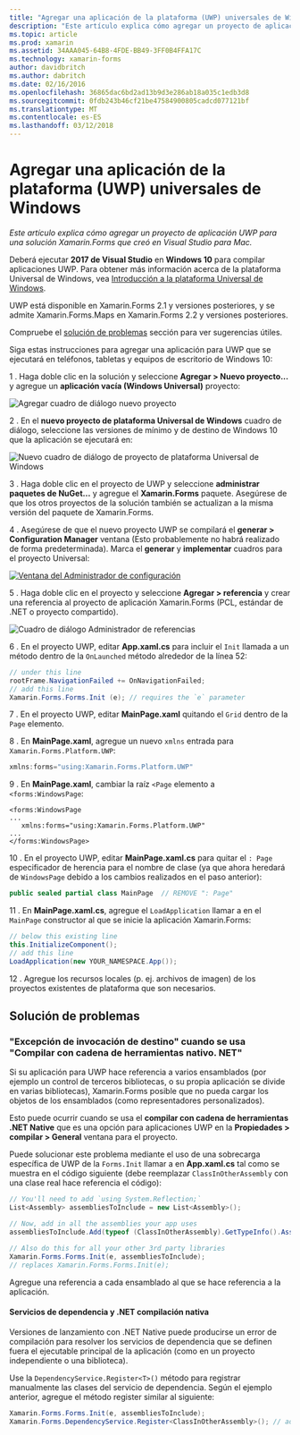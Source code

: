 ```yaml
---
title: "Agregar una aplicación de la plataforma (UWP) universales de Windows"
description: "Este artículo explica cómo agregar un proyecto de aplicación UWP para una solución Xamarin.Forms que creó en Visual Studio para Mac."
ms.topic: article
ms.prod: xamarin
ms.assetid: 34AAA045-64B8-4FDE-BB49-3FF0B4FFA17C
ms.technology: xamarin-forms
author: davidbritch
ms.author: dabritch
ms.date: 02/16/2016
ms.openlocfilehash: 36865dac6bd2ad13b9d3e286ab18a035c1edb3d8
ms.sourcegitcommit: 0fdb243b46cf21be47584900805cadcd077121bf
ms.translationtype: MT
ms.contentlocale: es-ES
ms.lasthandoff: 03/12/2018
---
```

# <a name="adding-a-universal-windows-platform-uwp-app"></a>Agregar una aplicación de la plataforma (UWP) universales de Windows

_Este artículo explica cómo agregar un proyecto de aplicación UWP para una solución Xamarin.Forms que creó en Visual Studio para Mac._

Deberá ejecutar **2017 de Visual Studio** en **Windows 10** para compilar aplicaciones UWP. Para obtener más información acerca de la plataforma Universal de Windows, vea [Introducción a la plataforma Universal de Windows](/windows/uwp/get-started/universal-application-platform-guide/).

UWP está disponible en Xamarin.Forms 2.1 y versiones posteriores, y se admite Xamarin.Forms.Maps en Xamarin.Forms 2.2 y versiones posteriores.

Compruebe el <a href="#troubleshooting">solución de problemas</a> sección para ver sugerencias útiles.

Siga estas instrucciones para agregar una aplicación para UWP que se ejecutará en teléfonos, tabletas y equipos de escritorio de Windows 10:

 1 . Haga doble clic en la solución y seleccione **Agregar > Nuevo proyecto...**  y agregue un **aplicación vacía (Windows Universal)** proyecto:

  ![](universal-images/add-wu.png "Agregar cuadro de diálogo nuevo proyecto")

 2 . En el **nuevo proyecto de plataforma Universal de Windows** cuadro de diálogo, seleccione las versiones de mínimo y de destino de Windows 10 que la aplicación se ejecutará en:

  ![](universal-images/target-version.png "Nuevo cuadro de diálogo de proyecto de plataforma Universal de Windows")

 3 . Haga doble clic en el proyecto de UWP y seleccione **administrar paquetes de NuGet...**  y agregue el **Xamarin.Forms** paquete. Asegúrese de que los otros proyectos de la solución también se actualizan a la misma versión del paquete de Xamarin.Forms.

 4 . Asegúrese de que el nuevo proyecto UWP se compilará el **generar > Configuration Manager** ventana (Esto probablemente no habrá realizado de forma predeterminada). Marca el **generar** y **implementar** cuadros para el proyecto Universal:

  [![](universal-images/configuration-sml.png "Ventana del Administrador de configuración")](universal-images/configuration.png#lightbox "ventana del Administrador de configuración")

 5 . Haga doble clic en el proyecto y seleccione **Agregar > referencia** y crear una referencia al proyecto de aplicación Xamarin.Forms (PCL, estándar de .NET o proyecto compartido).

  ![](universal-images/addref-sml.png "Cuadro de diálogo Administrador de referencias")

 6 . En el proyecto UWP, editar **App.xaml.cs** para incluir el `Init` llamada a un método dentro de la `OnLaunched` método alrededor de la línea 52:

```csharp
// under this line
rootFrame.NavigationFailed += OnNavigationFailed;
// add this line
Xamarin.Forms.Forms.Init (e); // requires the `e` parameter
```

 7 . En el proyecto UWP, editar **MainPage.xaml** quitando el `Grid` dentro de la `Page` elemento.

 8 . En **MainPage.xaml**, agregue un nuevo `xmlns` entrada para `Xamarin.Forms.Platform.UWP`:

```csharp
xmlns:forms="using:Xamarin.Forms.Platform.UWP"
```

 9 . En **MainPage.xaml**, cambiar la raíz `<Page` elemento a `<forms:WindowsPage`:

```xaml
<forms:WindowsPage
...
   xmlns:forms="using:Xamarin.Forms.Platform.UWP"
...
</forms:WindowsPage>
```

 10 . En el proyecto UWP, editar **MainPage.xaml.cs** para quitar el `: Page` especificador de herencia para el nombre de clase (ya que ahora heredará de `WindowsPage` debido a los cambios realizados en el paso anterior):

```csharp
public sealed partial class MainPage  // REMOVE ": Page"
```

 11 . En **MainPage.xaml.cs**, agregue el `LoadApplication` llamar a en el `MainPage` constructor al que se inicie la aplicación Xamarin.Forms:

```csharp
// below this existing line
this.InitializeComponent();
// add this line
LoadApplication(new YOUR_NAMESPACE.App());
```

<!--
11 . Double-click **Package.appxmanifest** to set these capabilities
  that are often required:

  Capabilities set:

  * Internet (Client)
  * Location
-->

12 . Agregue los recursos locales (p. ej. archivos de imagen) de los proyectos existentes de plataforma que son necesarios.

<a name="troubleshooting"/>

## <a name="troubleshooting"></a>Solución de problemas

<a name="target-invocation-exception" />

### <a name="target-invocation-exception-when-using-compile-with-net-native-tool-chain"></a>"Excepción de invocación de destino" cuando se usa "Compilar con cadena de herramientas nativo. NET"

Si su aplicación para UWP hace referencia a varios ensamblados (por ejemplo un control de terceros bibliotecas, o su propia aplicación se divide en varias bibliotecas), Xamarin.Forms posible que no pueda cargar los objetos de los ensamblados (como representadores personalizados).

Esto puede ocurrir cuando se usa el **compilar con cadena de herramientas .NET Native** que es una opción para aplicaciones UWP en la **Propiedades > compilar > General** ventana para el proyecto.

Puede solucionar este problema mediante el uso de una sobrecarga específica de UWP de la `Forms.Init` llamar a en **App.xaml.cs** tal como se muestra en el código siguiente (debe reemplazar `ClassInOtherAssembly` con una clase real hace referencia el código):

```csharp
// You'll need to add `using System.Reflection;`
List<Assembly> assembliesToInclude = new List<Assembly>();

// Now, add in all the assemblies your app uses
assembliesToInclude.Add(typeof (ClassInOtherAssembly).GetTypeInfo().Assembly);

// Also do this for all your other 3rd party libraries
Xamarin.Forms.Forms.Init(e, assembliesToInclude);
// replaces Xamarin.Forms.Forms.Init(e);
```

Agregue una referencia a cada ensamblado al que se hace referencia a la aplicación.

#### <a name="dependency-services-and-net-native-compilation"></a>Servicios de dependencia y .NET compilación nativa

Versiones de lanzamiento con .NET Native puede producirse un error de compilación para resolver los servicios de dependencia que se definen fuera el ejecutable principal de la aplicación (como en un proyecto independiente o una biblioteca).

Use la `DependencyService.Register<T>()` método para registrar manualmente las clases del servicio de dependencia. Según el ejemplo anterior, agregue el método register similar al siguiente:

```csharp
Xamarin.Forms.Forms.Init(e, assembliesToInclude);
Xamarin.Forms.DependencyService.Register<ClassInOtherAssembly>(); // add this
```
